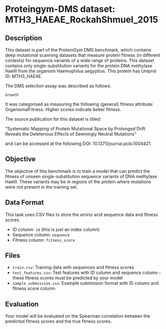 
# Proteingym-DMS dataset: MTH3_HAEAE_RockahShmuel_2015

## Description

This dataset is part of the ProteinGym DMS benchmark, which contains deep mutational scanning datasets that measure
protein fitness (in different contexts) for sequence variants of a wide range of proteins. This dataset contains
only single-substitution variants for the protein DNA methylase HaeIII from the organism Haemophilus aegyptius. This protein has Uniprot ID: MTH3_HAEAE. 

The DMS selection assay was described as follows: 

    Growth

It was categorised as measuring the following (general) fitness attribute: OrganismalFitness. Higher scores indicate better fitness.

The source publication for this dataset is titled: 

"Systematic Mapping of Protein Mutational Space by Prolonged Drift Reveals the Deleterious Effects of Seemingly Neutral Mutations"

and can be accessed at the following DOI: 10.1371/journal.pcbi.1004421.

## Objective

The objective of this benchmark is to train a model that can predict the fitness of unseen single-substitution sequence variants of DNA methylase HaeIII.
These variants may be in regions of the protein where mutations were not present in the training set.

## Data Format

This task uses CSV files to store the amino acid sequence data and fitness scores.
- ID column: `id` (this is just an index column)
- Sequence column: `sequence`
- Fitness column: `fitness_score`

## Files

- `train.csv`: Training data with sequences and fitness scores
- `test_features.csv`: Test features with ID column and sequence column - these fitness scores must be predicted by your model
- `sample_submission.csv`: Example submission format with ID column and fitness score column

## Evaluation

Your model will be evaluated on the Spearman correlation between the predicted fitness scores and the true fitness scores.
